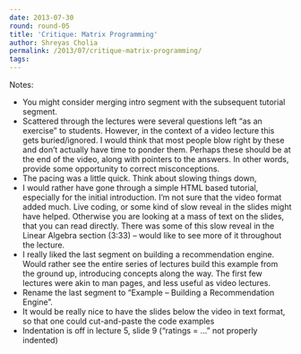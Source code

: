 ```yaml
---
date: 2013-07-30
round: round-05
title: 'Critique: Matrix Programming'
author: Shreyas Cholia
permalink: /2013/07/critique-matrix-programming/
tags:
---
```

Notes:

*   You might consider merging intro segment with the subsequent tutorial segment.
*   Scattered through the lectures were several questions left “as an exercise” to students. However, in the context of a video lecture this gets buried/ignored. I would think that most people blow right by these and don’t actually have time to ponder them. Perhaps these should be at the end of the video, along with pointers to the answers. In other words, provide some opportunity to correct misconceptions.
*   The pacing was a little quick. Think about slowing things down,
*   I would rather have gone through a simple HTML based tutorial, especially for the initial introduction. I’m not sure that the video format added much. Live coding, or some kind of slow reveal in the slides might have helped. Otherwise you are looking at a mass of text on the slides, that you can read directly. There was some of this slow reveal in the Linear Algebra section (3:33) &#8211; would like to see more of it throughout the lecture.
*   I really liked the last segment on building a recommendation engine. Would rather see the entire series of lectures build this example from the ground up, introducing concepts along the way. The first few lectures were akin to man pages, and less useful as video lectures.
*   Rename the last segment to “Example &#8211; Building a Recommendation Engine”.
*   It would be really nice to have the slides below the video in text format, so that one could cut-and-paste the code examples
*   Indentation is off in lecture 5, slide 9 (“ratings = …” not properly indented)
